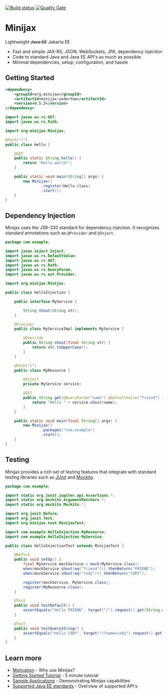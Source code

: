 
[![Build status](https://github.com/minijax/minijax/workflows/Build/badge.svg)](https://github.com/minijax/minijax/actions?query=workflow%3ABuild) [![Quality Gate](https://sonarcloud.io/api/project_badges/measure?project=org.minijax%3Aminijax&metric=alert_status)](https://sonarcloud.io/dashboard/index/org.minijax:minijax)

Minijax
=======

Lightweight ~~Java EE~~ Jakarta EE

* Fast and simple JAX-RS, JSON, WebSockets, JPA, dependency injection
* Code to standard Java and Java EE API's as much as possible
* Minimal dependencies, setup, configuration, and hassle

Getting Started
---------------

```xml
<dependency>
    <groupId>org.minijax</groupId>
    <artifactId>minijax-undertow</artifactId>
    <version>0.5.2</version>
</dependency>
```

```java
import javax.ws.rs.GET;
import javax.ws.rs.Path;

import org.minijax.Minijax;

@Path("/")
public class Hello {

    @GET
    public static String hello() {
        return "Hello world!";
    }

    public static void main(String[] args) {
        new Minijax()
                .register(Hello.class)
                .start();
    }
}
```

Dependency Injection
--------------------

Minijax uses the JSR-330 standard for dependency injection.  It recognizes standard annotations such as `@Provider` and `@Inject`.

```java
package com.example;

import javax.inject.Inject;
import javax.ws.rs.DefaultValue;
import javax.ws.rs.GET;
import javax.ws.rs.Path;
import javax.ws.rs.QueryParam;
import javax.ws.rs.ext.Provider;

import org.minijax.Minijax;

public class HelloInjection {

    public interface MyService {

        String shout(String str);
    }

    @Provider
    public class MyServiceImpl implements MyService {

        @Override
        public String shout(final String str) {
            return str.toUpperCase();
        }
    }

    @Path("/")
    public class MyResource {

        @Inject
        private MyService service;

        @GET
        public String get(@QueryParam("name") @DefaultValue("friend") final String name) {
            return "Hello " + service.shout(name);
        }
    }

    public static void main(final String[] args) {
        new Minijax()
                .packages("com.example")
                .start();
    }
}
```

Testing
-------

Minijax provides a rich set of testing features that integrate with standard testing libraries such as [JUnit](https://junit.org/) and [Mockito](http://site.mockito.org/).

```java
package com.example;

import static org.junit.jupiter.api.Assertions.*;
import static org.mockito.ArgumentMatchers.*;
import static org.mockito.Mockito.*;

import org.junit.Before;
import org.junit.Test;
import org.minijax.test.MinijaxTest;

import com.example.HelloInjection.MyResource;
import com.example.HelloInjection.MyService;

public class HelloInjectionTest extends MinijaxTest {

    @Before
    public void setUp() {
        final MyService mockService = mock(MyService.class);
        when(mockService.shout(eq("friend"))).thenReturn("FRIEND");
        when(mockService.shout(eq("cody"))).thenReturn("CODY");

        register(mockService, MyService.class);
        register(MyResource.class);
    }

    @Test
    public void testDefault() {
        assertEquals("Hello FRIEND", target("/").request().get(String.class));
    }

    @Test
    public void testQueryString() {
        assertEquals("Hello CODY", target("/?name=cody").request().get(String.class));
    }
}
```

Learn more
----------

* [Motivation](https://github.com/minijax/minijax/wiki/Motivation) - Why use Minijax?
* [Getting Started Tutorial](https://github.com/minijax/minijax/wiki/Getting-Started) - 5 minute tutorial
* [Sample Applications](minijax-examples/) - Demonstrating Minijax capabilities
* [Supported Java EE standards](https://github.com/minijax/minijax/wiki/Java-EE-Standards) - Overview of supported API's
